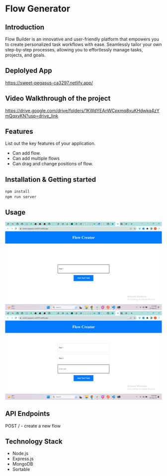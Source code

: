 # Flow Generator

## Introduction
Flow Builder is an innovative and user-friendly platform that empowers you to create personalized task workflows with ease. Seamlessly tailor your own step-by-step processes, allowing you to effortlessly manage tasks, projects, and goals.

## Deplolyed App
https://sweet-pegasus-ca3297.netlify.app/

## Video Walkthrough of the project
https://drive.google.com/drive/folders/1KWdYEAnWCpxmq8xuKHdwkq4zYmQqxvKN?usp=drive_link

## Features
List out the key features of your application.

- Can add flow.
- Can add multiple flows
- Can drag and change positions of flow.


## Installation & Getting started
```bash
npm install
npm run server
```

## Usage
![Alt text](image.png)
![Alt text](image-1.png)

## API Endpoints
POST / - create a new flow


## Technology Stack
- Node.js
- Express.js
- MongoDB
- Sortable